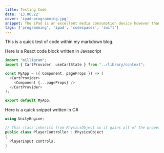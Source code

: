 ```yaml
---
title: Testing Code
date: '13.06.22'
cover: 'ipad-programming.jpg'
snippet: The iPad is an excellent media consumption device however thanks to some new tools it has become an incredible device for programming.
tags: ['programming', 'ipad', 'codespaces', 'swift']
---
```


This is a quick test of code within my markdown blog.

Here is a React code block written in Javascript

```js
import "milligram";
import { CartProvider, useCartState } from "../library/context";

const MyApp = ({ Component, pageProps }) => (
  <CartProvider>
    <Component {...pageProps} />
  </CartProvider>
);

export default MyApp;
```

Here is a quick snippet written in C#

```c#
using UnityEngine;

// This class inherits from PhysicsObject so it gains all of the properties of PhysicsObject.
public class PlayerController : PhysicsObject
{
  PlayerInput controls;
}
```
